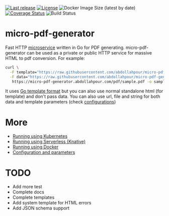 [![Last release](https://img.shields.io/github/v/release/abdollahpour/micro-pdf-generator)](https://github.com/abdollahpour/micro-pdf-generator/releases/)
[![License](https://img.shields.io/badge/License-Apache%202.0-blue.svg)](https://opensource.org/licenses/Apache-2.0)
![Docker Image Size (latest by date)](https://img.shields.io/docker/image-size/abdollahpour/micro-pdf-generator)
[![Coverage Status](https://coveralls.io/repos/github/abdollahpour/micro-pdf-generator/badge.svg?branch=main)](https://coveralls.io/github/abdollahpour/micro-pdf-generator?branch=main)
![Build Status](https://github.com/abdollahpour/micro-pdf-generator/actions/workflows/test.yaml/badge.svg)

# micro-pdf-generator

Fast HTTP [microservice](http://microservices.io/patterns/microservices.html) written in Go for PDF generating. micro-pdf-generator can be used as a private or public HTTP service for massive HTML to pdf conversion. For example:

```sh
curl \
  -F template="https://raw.githubusercontent.com/abdollahpour/micro-pdf-generator/main/docs/template.html" \
  -F data="https://raw.githubusercontent.com/abdollahpour/micro-pdf-generator/main/docs/data.json" \
   https://micro-pdf-generator.abdollahpour.com/pdf/sample.pdf -o sample.pdf
```

It uses [Go template format](https://golang.org/pkg/text/template/) but you can also use normal standalone html (for template) and don't pass data.
You can also use url, file and string for both data and template parameters (check [configurations](docs/configurations.md))

# More

- [Running using Kubernetes](docs/kubernetes.md)
- [Running using Serverless (Knative)](docs/knative.md)
- [Running using Docker](docs/docker.md)
- [Configuration and parameters](docs/configurations.md)

# TODO

- Add more test
- Complete docs
- Complete templates
- Add system template for HTML errors
- Add JSON schema support
